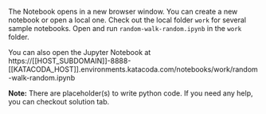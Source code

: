 The Notebook opens in a new browser window. You can create a new notebook or open a local one. Check out the local folder `work` for several sample notebooks. Open and run `random-walk-random.ipynb` in the `work` folder.

You can also open the Jupyter Notebook at https://[[HOST_SUBDOMAIN]]-8888-[[KATACODA_HOST]].environments.katacoda.com/notebooks/work/random-walk-random.ipynb

**Note:**
There are placeholder(s) to write python code. If you need any help, you can checkout solution tab.